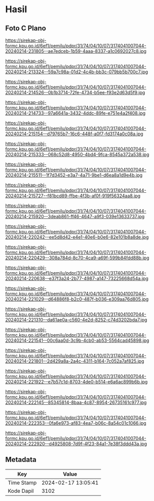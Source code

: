 # Hasil

## Foto C Plano

https://sirekap-obj-formc.kpu.go.id/6ef1/pemilu/pdpr/31/74/04/10/07/3174041007044-20240214-231805--ae7edceb-1b59-4aaa-8337-a1c0692027c8.jpg

https://sirekap-obj-formc.kpu.go.id/6ef1/pemilu/pdpr/31/74/04/10/07/3174041007044-20240214-213324--59a7c98a-01d2-4c4b-bb3c-079bb5b700c7.jpg

https://sirekap-obj-formc.kpu.go.id/6ef1/pemilu/pdpr/31/74/04/10/07/3174041007044-20240214-214526--0b1b3714-72fe-4734-b5ee-f93e2d63d5f9.jpg

https://sirekap-obj-formc.kpu.go.id/6ef1/pemilu/pdpr/31/74/04/10/07/3174041007044-20240214-214733--97a6641a-3432-4ddc-89fe-e751e4a2f408.jpg

https://sirekap-obj-formc.kpu.go.id/6ef1/pemilu/pdpr/31/74/04/10/07/3174041007044-20240214-215154--d79765b7-16c6-448f-a0f7-fd3174a0c08a.jpg

https://sirekap-obj-formc.kpu.go.id/6ef1/pemilu/pdpr/31/74/04/10/07/3174041007044-20240214-215333--068c52d8-4950-4bd4-9fca-8545a372a538.jpg

https://sirekap-obj-formc.kpu.go.id/6ef1/pemilu/pdpr/31/74/04/10/07/3174041007044-20240214-215511--1f7d3452-e3a7-4a71-9be1-d6ea8a1d9e4b.jpg

https://sirekap-obj-formc.kpu.go.id/6ef1/pemilu/pdpr/31/74/04/10/07/3174041007044-20240214-215727--f81bcd89-ffbe-4f3b-af0f-919f56324aa8.jpg

https://sirekap-obj-formc.kpu.go.id/6ef1/pemilu/pdpr/31/74/04/10/07/3174041007044-20240214-215920--3deab861-ff46-4647-a9f3-039e13633737.jpg

https://sirekap-obj-formc.kpu.go.id/6ef1/pemilu/pdpr/31/74/04/10/07/3174041007044-20240214-220242--ee5d8d42-e4e1-40e6-b0e6-82e101b8a8de.jpg

https://sirekap-obj-formc.kpu.go.id/6ef1/pemilu/pdpr/31/74/04/10/07/3174041007044-20240214-220429--308a784d-8c70-4ca9-a69f-599b84fdd88b.jpg

https://sirekap-obj-formc.kpu.go.id/6ef1/pemilu/pdpr/31/74/04/10/07/3174041007044-20240214-220638--e37f3a24-2b77-4987-a147-73225668d54a.jpg

https://sirekap-obj-formc.kpu.go.id/6ef1/pemilu/pdpr/31/74/04/10/07/3174041007044-20240214-221029--d64886f8-b2c0-487f-b036-e309aa76d805.jpg

https://sirekap-obj-formc.kpu.go.id/6ef1/pemilu/pdpr/31/74/04/10/07/3174041007044-20240214-221310--da61ae0a-c560-4e2d-8252-c74d3202bda7.jpg

https://sirekap-obj-formc.kpu.go.id/6ef1/pemilu/pdpr/31/74/04/10/07/3174041007044-20240214-221541--00c6aa0d-3c9b-4cb0-ab53-5564cad45898.jpg

https://sirekap-obj-formc.kpu.go.id/6ef1/pemilu/pdpr/31/74/04/10/07/3174041007044-20240214-221801--2d429a8a-2a4c-4311-b164-7c052a7af825.jpg

https://sirekap-obj-formc.kpu.go.id/6ef1/pemilu/pdpr/31/74/04/10/07/3174041007044-20240214-221922--e7b57c1d-8703-4de0-b514-e6a6ac899b6b.jpg

https://sirekap-obj-formc.kpu.go.id/6ef1/pemilu/pdpr/31/74/04/10/07/3174041007044-20240214-222145--85345814-8baa-4c87-8954-26735161c977.jpg

https://sirekap-obj-formc.kpu.go.id/6ef1/pemilu/pdpr/31/74/04/10/07/3174041007044-20240214-222353--0fa6e973-af83-4ea7-b06c-8a54c01c1066.jpg

https://sirekap-obj-formc.kpu.go.id/6ef1/pemilu/pdpr/31/74/04/10/07/3174041007044-20240214-222920--d4925808-7d9f-4f23-84a1-7e38f3ddd43a.jpg


## Metadata

| Key        | Value               |
| ---------- | ------------------- |
| Time Stamp | 2024-02-17 13:05:41 |
| Kode Dapil | 3102                |




